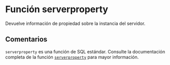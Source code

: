﻿---
Autogenerated: true
---

# Función  serverproperty

Devuelve información de propiedad sobre la instancia del servidor.

## Comentarios 

`serverproperty` es una función de SQL estándar. Consulte la documentación completa de la función [`serverproperty`](https://learn.microsoft.com/es-es/sql/t-sql/functions/serverproperty-transact-sql) para mayor información.
